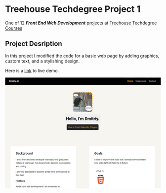 # Treehouse Techdegree Project 1
One of 12 **_Front End Web Development_** projects at [Treehouse Techdegree Courses](https://teamtreehouse.com/techdegree/front-end-web-development) 
## Project Desription
In this project I modified the code for a basic web page by adding graphics, custom text, and a stylishing design.

Here is a [link](https://dmitriyaa.github.io/techdegree-project-1/) to live demo.

![creenshot of the website](https://raw.githubusercontent.com/dmitriyaa/storage/master/screenshot--techdegree-project-1.png)